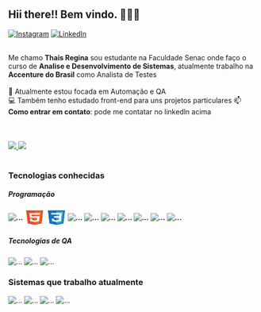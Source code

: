 ## Hii there!! Bem vindo. 👩🏻‍💻
[![Instagram](https://img.shields.io/badge/Instagram-%23E4405F.svg?style=for-the-badge&logo=Instagram&logoColor=white&link=https://www.instagram.com/thaispaes.jar/)](https://www.instagram.com/thaispaes.jar/)
[![LinkedIn](https://img.shields.io/badge/linkedin-%230077B5.svg?style=for-the-badge&logo=linkedin&logoColor=white&link=https://www.linkedin.com/in/thais-paes-9673651a0/)](https://www.linkedin.com/in/thais-paes-9673651a0/)

<div style="display:block;" align="left"><br>
   <a> Me chamo <strong>Thais Regina</strong> sou estudante na Faculdade Senac onde faço o curso de <strong>Analise e Desenvolvimento de Sistemas</strong>, atualmente trabalho na <strong>Accenture do Brasil</strong> como Analista de Testes </a>
   <br><br>
   <div>
   🔭 Atualmente estou focada em Automação e QA<br>
   💻 Também tenho estudado front-end para uns projetos particulares
   📫 <strong>Como entrar em contato</strong>: pode me contatar no linkedln acima<br>
<br>
<br>
<br>
<div align="left">
  <a href="https://github.com/thaispaes">
  <img height="180em" src="https://github-readme-stats.vercel.app/api?username=thaispaes&show_icons=true&theme=discord_old_blurple&include_all_commits=true&count_private=true&hide_border=false"/>
  <img height="180em" src="https://github-readme-stats.vercel.app/api/top-langs/?username=thaispaes&layout=compact&langs_count=7&theme=discord_old_blurple&hide_border=false"/>
</a>
</div>
 

<div style="display: inline_block;" align="left">
<br>
  <h3> Tecnologias conhecidas </h3>
  <h5> Programação <h5>
  <img align="center" alt="..." height="30" width="40" src="https://icongr.am/devicon/mysql-original.svg?size=128&color=8d18ec">
  <img align="center" alt="..." height="30" width="40" src="https://raw.githubusercontent.com/devicons/devicon/master/icons/html5/html5-original.svg">
  <img align="center" alt="..." height="30" width="40" src="https://raw.githubusercontent.com/devicons/devicon/master/icons/css3/css3-original.svg">
  <img align="center" alt="..." height="30" width="40" src="https://icongr.am/devicon/bootstrap-plain.svg?size=128&color=8d18ec">
  <img align="center" alt="..." height="30" width="40" src="https://icongr.am/devicon/java-original.svg?size=128&color=currentColor">
  <img align="center" alt="..." height="30" width="40" src="https://icongr.am/devicon/python-original.svg?size=128&color=currentColor">
  <img align="center" alt="..." height="30" width="40" src="https://icongr.am/devicon/postgresql-original.svg?size=128&color=currentColor">
  <img align="center" alt="..." height="30" width="40" src="https://icongr.am/devicon/git-original.svg?size=128&color=currentColor">
  <img align="center" alt="..." height="30" width="40" src="https://cdn.jsdelivr.net/gh/devicons/devicon/icons/arduino/arduino-original-wordmark.svg">
   <img align="center" alt="..." height="30" width="40" src="https://cdn.jsdelivr.net/gh/devicons/devicon/icons/figma/figma-original.svg">
   <br>
   <h5> Tecnologias de QA </h5>
   <img align="center" alt="..." height="30" width="40" src="https://cdn.jsdelivr.net/gh/devicons/devicon/icons/selenium/selenium-original.svg">
   <img align="center" alt="..." height="30" width="40" src="https://cdn.jsdelivr.net/gh/devicons/devicon/icons/confluence/confluence-original.svg">
   <img align="center" alt="..." height="30" width="40" src="https://cdn.jsdelivr.net/gh/devicons/devicon/icons/cucumber/cucumber-plain.svg">
     
   <br>
   <h3> Sistemas que trabalho atualmente</h3>
  <img align="center" alt="..." height="30" width="40" src="https://cdn.jsdelivr.net/gh/devicons/devicon/icons/putty/putty-original.svg">
  <img align="center" alt="..." height="30" width="40" src="https://cdn.jsdelivr.net/gh/devicons/devicon/icons/redhat/redhat-plain-wordmark.svg">
  <img align="center" alt="..." height="30" width="40" src="https://cdn.jsdelivr.net/gh/devicons/devicon/icons/salesforce/salesforce-original.svg">
  <img align="center" alt="..." height="30" width="40" src="https://www.vectorlogo.zone/logos/getpostman/getpostman-icon.svg">
   
</div>
<br>

<br>
